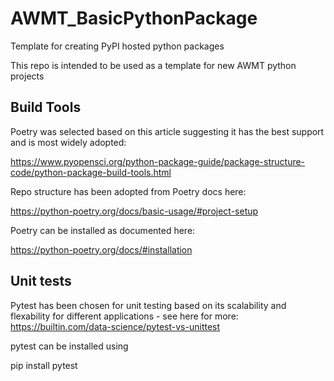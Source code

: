 # AWMT_BasicPythonPackage
Template for creating PyPI hosted python packages

This repo is intended to be used as a template for new AWMT python projects 

## Build Tools
Poetry was selected based on this article suggesting it has the best support and is most widely adopted:

https://www.pyopensci.org/python-package-guide/package-structure-code/python-package-build-tools.html

Repo structure has been adopted from Poetry docs here:

https://python-poetry.org/docs/basic-usage/#project-setup

Poetry can be installed as documented here:

https://python-poetry.org/docs/#installation

## Unit tests
Pytest has been chosen for unit testing based on its scalability and flexability for different applications - see here for more: https://builtin.com/data-science/pytest-vs-unittest

pytest can be installed using

pip install pytest

